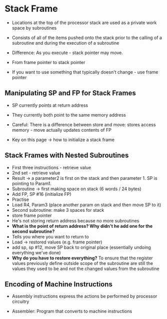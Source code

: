 # Stack Frame

- Locations at the top of the processor stack are used as a private work space by subroutines

- Consists of all of the items pushed onto the stack prior to the calling of a subroutine and during the execution of a subroutine

- Difference: As you execute - stack pointer may move.

- From frame pointer to stack pointer

- If you want to use something that typically doesn't change - use frame pointer

## Manipulating SP and FP for Stack Frames

- SP currently points at return address

- They currently both point to the same memory address

- Careful: There is a difference between store and move: stores access memory - move actually updates contents of FP

- Key on this page -> how to initialize a stack frame

## Stack Frames with Nested Subroutines

- First three instructions - retrieve value
- 2nd set - retrieve value
- Result -> a parameter2 is first on the stack and then parameter 1. SP is pointing to Param1.
- Subroutine -> first making space on stack (6 words / 24 bytes)
- Add FP, SP #16 (initialize FP)
- Practise
- Load R4, Param3 (place another param on stack and then move SP to it)
- Second subroutine: make 3 spaces for stack
- store frame pointer
- He's not storing return address because no more subroutines
- **What is the point of return address? Why didn't he add one for the second subroutine?**
- Tells you where you want to return to
- Load -> restored values (e.g. frame pointer)
- add sp, sp #12, move SP back to original place (essentially undoing everything we've done)
- **Why do you have to restore everything?** To ensure that the register values previously define outside
scope of the subroutine are still the values they used to be and not the changed values from the subroutine

## Encoding of Machine Instructions

- Assembly instructions express the actions be performed by processor circuitry

- Assembler: Program that converts to machine instructions

